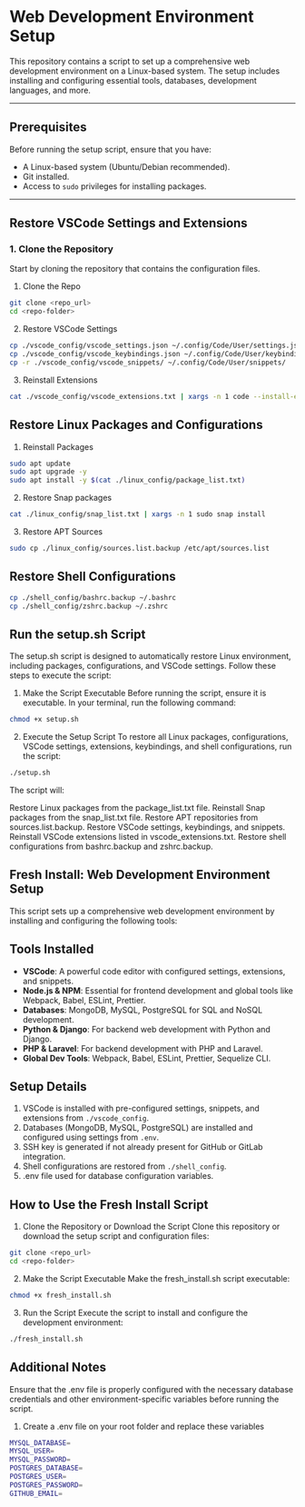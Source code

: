 # Web Development Environment Setup

This repository contains a script to set up a comprehensive web development environment on a Linux-based system. The setup includes installing and configuring essential tools, databases, development languages, and more.

---

## Prerequisites

Before running the setup script, ensure that you have:

- A Linux-based system (Ubuntu/Debian recommended).
- Git installed.
- Access to `sudo` privileges for installing packages.

---

## Restore VSCode Settings and Extensions

### 1. Clone the Repository

Start by cloning the repository that contains the configuration files.

1. Clone the Repo

```bash
git clone <repo_url>
cd <repo-folder>
```

2. Restore VSCode Settings

```bash
cp ./vscode_config/vscode_settings.json ~/.config/Code/User/settings.json
cp ./vscode_config/vscode_keybindings.json ~/.config/Code/User/keybindings.json
cp -r ./vscode_config/vscode_snippets/ ~/.config/Code/User/snippets/
```

3. Reinstall Extensions

```bash
cat ./vscode_config/vscode_extensions.txt | xargs -n 1 code --install-extension
```

## Restore Linux Packages and Configurations

1. Reinstall Packages

```bash
sudo apt update
sudo apt upgrade -y
sudo apt install -y $(cat ./linux_config/package_list.txt)
```

2. Restore Snap packages

```bash
cat ./linux_config/snap_list.txt | xargs -n 1 sudo snap install
```

3. Restore APT Sources

```bash
sudo cp ./linux_config/sources.list.backup /etc/apt/sources.list
```

## Restore Shell Configurations

```bash
cp ./shell_config/bashrc.backup ~/.bashrc
cp ./shell_config/zshrc.backup ~/.zshrc
```

## Run the setup.sh Script

The setup.sh script is designed to automatically restore Linux environment, including packages, configurations, and VSCode settings. Follow these steps to execute the script:

1. Make the Script Executable
   Before running the script, ensure it is executable. In your terminal, run the following command:

```bash
chmod +x setup.sh
```

2. Execute the Setup Script
   To restore all Linux packages, configurations, VSCode settings, extensions, keybindings, and shell configurations, run the script:

```bash
./setup.sh
```

The script will:

Restore Linux packages from the package_list.txt file.
Reinstall Snap packages from the snap_list.txt file.
Restore APT repositories from sources.list.backup.
Restore VSCode settings, keybindings, and snippets.
Reinstall VSCode extensions listed in vscode_extensions.txt.
Restore shell configurations from bashrc.backup and zshrc.backup.

## Fresh Install: Web Development Environment Setup

This script sets up a comprehensive web development environment by installing and configuring the following tools:

## Tools Installed

- **VSCode**: A powerful code editor with configured settings, extensions, and snippets.
- **Node.js & NPM**: Essential for frontend development and global tools like Webpack, Babel, ESLint, Prettier.
- **Databases**: MongoDB, MySQL, PostgreSQL for SQL and NoSQL development.
- **Python & Django**: For backend web development with Python and Django.
- **PHP & Laravel**: For backend development with PHP and Laravel.
- **Global Dev Tools**: Webpack, Babel, ESLint, Prettier, Sequelize CLI.

## Setup Details

1. VSCode is installed with pre-configured settings, snippets, and extensions from `./vscode_config`.
2. Databases (MongoDB, MySQL, PostgreSQL) are installed and configured using settings from `.env`.
3. SSH key is generated if not already present for GitHub or GitLab integration.
4. Shell configurations are restored from `./shell_config`.
5. .env file used for database configuration variables.

## How to Use the Fresh Install Script

1. Clone the Repository or Download the Script
   Clone this repository or download the setup script and configuration files:

```bash
git clone <repo_url>
cd <repo-folder>
```

2. Make the Script Executable
   Make the fresh_install.sh script executable:

```bash
chmod +x fresh_install.sh
```

3. Run the Script
   Execute the script to install and configure the development environment:

```bash
./fresh_install.sh
```

## Additional Notes

Ensure that the .env file is properly configured with the necessary database credentials and other environment-specific variables before running the script.

1. Create a .env file on your root folder and replace these variables

```bash
MYSQL_DATABASE=
MYSQL_USER=
MYSQL_PASSWORD=
POSTGRES_DATABASE=
POSTGRES_USER=
POSTGRES_PASSWORD=
GITHUB_EMAIL=
```
